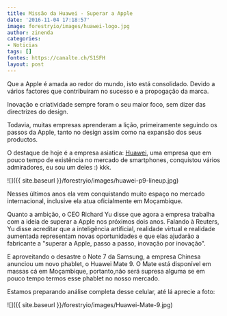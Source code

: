 ```yaml
---
title: Missão da Huawei - Superar a Apple
date: '2016-11-04 17:18:57'
image: forestryio/images/huawei-logo.jpg
author: zinenda
categories:
- Noticias
tags: []
fontes: https://canalte.ch/S1SFH
layout: post
---
```

Que a Apple é amada ao redor do mundo, isto está consolidado. Devido a vários factores que contribuiram no sucesso e a propogação da marca.

Inovação e criatividade sempre foram o seu maior foco, sem dizer das directrizes do design.

Todavia, muitas empresas aprenderam a lição, primeiramente seguindo os passos da Apple, tanto no design assim como na expansão dos seus productos.

O destaque de hoje é a empresa asiatica: [Huawei](http://www.huawei.com/pt/), uma empresa que em pouco tempo de existência no mercado de smartphones, conquistou vários admiradores, eu sou um deles :) kkk.

![]({{ site.baseurl }}/forestryio/images/huawei-p9-lineup.jpg)

Nesses últimos anos ela vem conquistando muito espaço no mercado internacional, inclusive ela atua oficialmente em Moçambique.

Quanto a ambição, o CEO Richard Yu disse que agora a empresa trabalha com a ideia de superar a Apple nos próximos dois anos. Falando à Reuters, Yu disse acreditar que a inteligência artificial, realidade virtual e realidade aumentada representam novas oportunidades e que elas ajudarão a fabricante a "superar a Apple, passo a passo, inovação por inovação".

E aproveitando o desastre o Note 7 da Samsung, a empresa Chinesa anunciou um novo phablet, o Huawei Mate 9\. O Mate está disponível em massas cá em Moçambique, portanto,não será supresa alguma se em pouco tempo termos esse phablet no nosso mercado.

Estamos preparando análise completa desse celular, até lá aprecie a foto:

![]({{ site.baseurl }}/forestryio/images/Huawei-Mate-9.jpg)